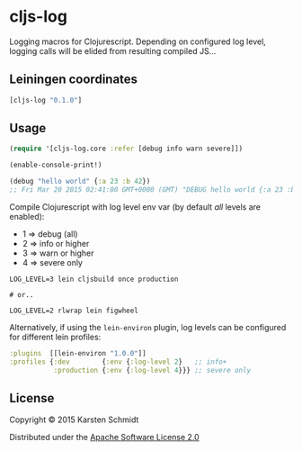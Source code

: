 # cljs-log

Logging macros for Clojurescript. Depending on configured log level,
logging calls will be elided from resulting compiled JS...

## Leiningen coordinates

```clj
[cljs-log "0.1.0"]
```

## Usage

```clj
(require '[cljs-log.core :refer [debug info warn severe]])

(enable-console-print!)

(debug "hello world" {:a 23 :b 42})
;; Fri Mar 20 2015 02:41:00 GMT+0000 (GMT) "DEBUG hello world {:a 23 :b 42}"
```

Compile Clojurescript with log level env var (by default *all* levels are enabled):

* 1 => debug (all)
* 2 => info or higher
* 3 => warn or higher
* 4 => severe only

```
LOG_LEVEL=3 lein cljsbuild once production

# or..

LOG_LEVEL=2 rlwrap lein figwheel
```

Alternatively, if using the `lein-environ` plugin, log levels can be
configured for different lein profiles:

```clj
:plugins  [[lein-environ "1.0.0"]]
:profiles {:dev        {:env {:log-level 2}   ;; info+
           :production {:env {:log-level 4}}} ;; severe only
```

## License

Copyright © 2015 Karsten Schmidt

Distributed under the
[Apache Software License 2.0](http://www.apache.org/licenses/LICENSE-2.0)
